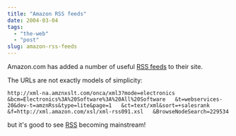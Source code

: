 ```yaml
---
title: "Amazon RSS feeds"
date: 2004-03-04
tags: 
  - "the-web"
  - "post"
slug: amazon-rss-feeds
---
```


Amazon.com has added a number of useful [RSS feeds](http://www.amazon.com/exec/obidos/subst/xs/syndicate.html/104-7358920-9790361) to their site.

The URLs are not exactly models of simplicity:

`http://xml-na.amznxslt.com/onca/xml3?mode=electronics  
&bcm=Electronics%3A%20Software%3A%20All%20Software  
&t=webservices-20&dev-t=amznRss&type=lite&page=1  
&ct=text/xml&sort=+salesrank  
&f=http://xml.amazon.com/xsl/xml-rss091.xsl  
&BrowseNodeSearch=229534`

but it's good to see [RSS](http://www.xml.com/pub/a/2002/12/18/dive-into-xml.html) becoming mainstream!
